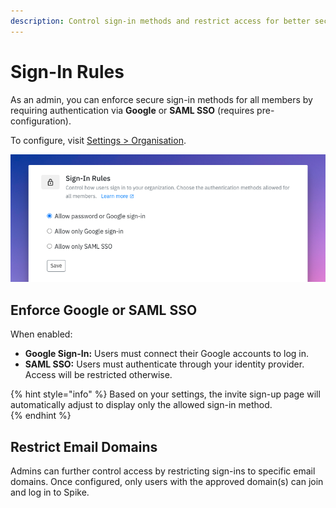 ```yaml
---
description: Control sign-in methods and restrict access for better security.  
---
```


# Sign-In Rules  

As an admin, you can enforce secure sign-in methods for all members by requiring authentication via **Google** or **SAML SSO** (requires pre-configuration).  

To configure, visit [Settings > Organisation](https://app.spike.sh/settings/general/organisation).  

![Sign-In Rules on Spike](../.gitbook/assets/administration/sign-in-rules.png)  

## Enforce Google or SAML SSO  

When enabled:  
- **Google Sign-In:** Users must connect their Google accounts to log in.  
- **SAML SSO:** Users must authenticate through your identity provider. Access will be restricted otherwise.  

{% hint style="info" %}
Based on your settings, the invite sign-up page will automatically adjust to display only the allowed sign-in method.  
{% endhint %}  

## Restrict Email Domains  

Admins can further control access by restricting sign-ins to specific email domains. Once configured, only users with the approved domain(s) can join and log in to Spike.  
